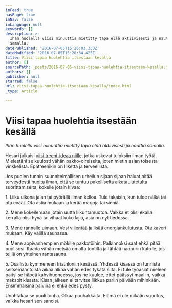 ```yaml
---
inFeed: true
hasPage: true
inNav: false
inLanguage: null
keywords: []
description: >-
  Ihan huolella viisi minuuttia mietitty tapa elää aktiivisesti ja nauttia
  samalla.
datePublished: '2016-07-05T15:26:03.330Z'
dateModified: '2016-07-05T15:20:34.425Z'
title: Viisi tapaa huolehtia itsestään kesällä
author: []
sourcePath: _posts/2016-07-05-viisi-tapaa-huolehtia-itsestaan-kesalla.md
authors: []
publisher: null
starred: false
url: viisi-tapaa-huolehtia-itsestaan-kesalla/index.html
_type: Article

---
```

# Viisi tapaa huolehtia itsestään kesällä

_Ihan huolella viisi minuuttia mietitty tapa elää aktiivisesti ja nauttia samalla._

Hesari julkaisi [viisi treeni-ideaa niille][0], jotka uskovat tuloksiin ilman työtä. Mielestäni se kuulosti vähän pakko-oireiselta, joten mietin asian toisesta vinkkelistä. Epätreenikin on liikettä ja terveellistä.

Jos puolen tunnin suunnitelmallisen urheilun sijaan sijaan haluat pitää terveydestä huolta ilman, että se tuntuu pakolliselta aikataulutetulta suorittamiselta, kokeile jotain kivaa:

1\. Liiku ulkona jalan tai pyörällä ilman kelloa. Tule takaisin, kun tulee nälkä tai ota eväät. Ota astia mukaan ja kerää marjoja tai sieniä.

2\. Mene kokeilemaan jotain uutta liikuntamuotoa. Vaikka et olisi ekalla kerralla olisi hyvä tai vihaat koko lajia, asia on nyt tiedossa.

3\. Mene rannalle uimaan. Vesi viilentää ja lisää energiankulutusta. Ota kaveri mukaan. Käy välillä saunassa.

4\. Mene appivanhempien mökille pakkotöihin. Palkinnoksi saat ehkä pitää puolisosi. Kaada vähän metsää omalta tontilta ja tähtää naapurin katolle, jos teillä on yhteinen rantasauna.

5\. Osallistu kymmeneen triathloniin kesässä. Yhdessä kisassa on tunnista seitsemääntoista aikaa alkaa vähän edes tykätä siitä. Ei tule työasiat mieleen paitsi se häpeä kahvihuoneessa, jos ne kuulee, ettet päässyt maaliin, vaikka maksoit kisasta. Kisan jälkeen ei tarvitse liikkua pariin päivään mihinkään. Ensimmäisinä päivinä ei ehkä edes pysty.

Unohtakaa se puoli tuntia. Olkaa puuhakkaita. Elämä ei ole mikään suoritus, vaikka hesari sen sanoisi.

[0]: http://www.hs.fi/blogi/juoksublogi/a1467600865521